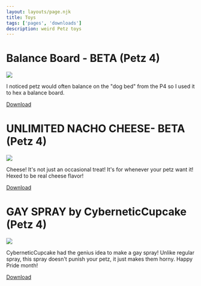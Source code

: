 ```yaml
---
layout: layouts/page.njk
title: Toys
tags: ['pages', 'downloads']
description: weird Petz toys
---
```


# Balance Board - BETA (Petz 4)
![](https://cdn.glitch.com/e8c48446-7221-44a1-aabd-d809cd1d1e34%2FCleanShot%202021-06-22%20at%2021.55.07.gif?v=1624510964980)

I noticed petz would often balance on the "dog bed" from the P4 so I used it to hex a balance board.

[Download](https://cdn.glitch.com/e8c48446-7221-44a1-aabd-d809cd1d1e34%2Fbalance-board.toy.zip?v=1624822554000)


# UNLIMITED NACHO CHEESE- BETA (Petz 4)
![](https://cdn.glitch.com/e8c48446-7221-44a1-aabd-d809cd1d1e34%2FCleanShot%202021-06-26%20at%2023.07.04.gif?v=1624767431000)

Cheese! It's not just an occasional treat! It's for whenever your petz want it! Hexed to be real cheese flavor!

[Download](https://cdn.glitch.com/e8c48446-7221-44a1-aabd-d809cd1d1e34%2FNACHO.toy.zip?v=1624822583342)



# GAY SPRAY by CyberneticCupcake (Petz 4)
![](https://cdn.glitch.com/e8c48446-7221-44a1-aabd-d809cd1d1e34%2FCleanShot%202021-06-26%20at%2023.12.50.gif?v=1624767596256)

CyberneticCupcake had the genius idea to make a gay spray! Unlike regular spray, this spray doesn't punish your petz, it just makes them horny. Happy Pride month!

[Download](https://cdn.glitch.com/e8c48446-7221-44a1-aabd-d809cd1d1e34%2FGayspray.toy.zip?v=1624822606748)
